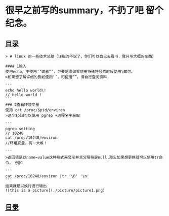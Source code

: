 # 很早之前写的summary，不扔了吧 留个纪念。

## [目录](.https://github.com/shgopher/GOFamily/tree/master/%E5%85%A5%E9%97%A8%E7%AF%87/%E6%93%8D%E4%BD%9C%E7%B3%BB%E7%BB%9F/shell)


    > # linux 的一些技术总结（详细的不说了，你们可以自己去看书，我只写大概的东西）

    #### 1输入
    使用echo，不使用‘’或者“”，只要记得如果使用特殊符号的时候使用\即可，
    >如果想了解详细的例如使用‘’，和使用“”，请自行查阅资料

    ```
    echo hello world\!
    // hello world !
    ```
    ### 2查看环境变量
    使用 cat /proc/$pid/environ
    >这个$pid可以使用 pgrep +进程名字获取

    ```
    pgrep setting
    // 10248
    cat /proc/10248/environ
    //环境变量，有一大堆！

    ```
    >返回值是以name=value这种形式来显示并且分隔符是null,那么如果想更换就可以使用tr命令， 例如

    ```
    cat /proc/10248/environ |tr '\0' '\n'
    ```
    结果就是以换行进行输出
    ![this is a picture](./picture/picture1.png)

## [目录](.https://github.com/shgopher/GOFamily/tree/master/%E5%85%A5%E9%97%A8%E7%AF%87/%E6%93%8D%E4%BD%9C%E7%B3%BB%E7%BB%9F/shell)



